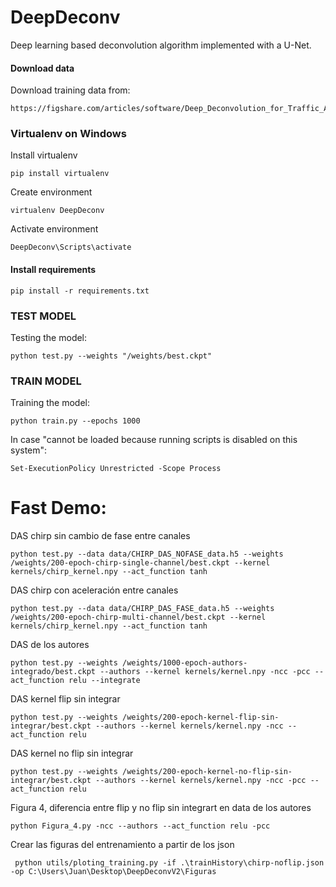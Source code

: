 # DeepDeconv

Deep learning based deconvolution algorithm implemented with a U-Net.

#### Download data
Download training data from:
```
https://figshare.com/articles/software/Deep_Deconvolution_for_Traffic_Analysis_with_Distributed_Acoustic_Sensing_Data/16653163
```

### Virtualenv on Windows

Install virtualenv
```
pip install virtualenv
```

Create environment
```
virtualenv DeepDeconv
```
Activate environment
```
DeepDeconv\Scripts\activate
```

#### Install requirements
```
pip install -r requirements.txt
```
### TEST MODEL
Testing the model:
```
python test.py --weights "/weights/best.ckpt"
```

### TRAIN MODEL
Training the model:
```
python train.py --epochs 1000
```

In case "cannot be loaded because running scripts is disabled on this system":
```
Set-ExecutionPolicy Unrestricted -Scope Process
```



# Fast Demo:

DAS chirp sin cambio de fase entre canales
```
python test.py --data data/CHIRP_DAS_NOFASE_data.h5 --weights /weights/200-epoch-chirp-single-channel/best.ckpt --kernel kernels/chirp_kernel.npy --act_function tanh
```
DAS chirp con aceleración entre canales
```
python test.py --data data/CHIRP_DAS_FASE_data.h5 --weights /weights/200-epoch-chirp-multi-channel/best.ckpt --kernel kernels/chirp_kernel.npy --act_function tanh
```
DAS de los autores
```
python test.py --weights /weights/1000-epoch-authors-integrado/best.ckpt --authors --kernel kernels/kernel.npy -ncc -pcc --act_function relu --integrate
```

DAS kernel flip sin integrar
```
python test.py --weights /weights/200-epoch-kernel-flip-sin-integrar/best.ckpt --authors --kernel kernels/kernel.npy -ncc --act_function relu
```

DAS kernel no flip sin integrar
```
python test.py --weights /weights/200-epoch-kernel-no-flip-sin-integrar/best.ckpt --authors --kernel kernels/kernel.npy -ncc -pcc --act_function relu
```

Figura 4, diferencia entre flip y no flip sin integrart en data de los autores

```
python Figura_4.py -ncc --authors --act_function relu -pcc
```

Crear las figuras del entrenamiento a partir de los json

```
 python utils/ploting_training.py -if .\trainHistory\chirp-noflip.json -op C:\Users\Juan\Desktop\DeepDeconvV2\Figuras
```
